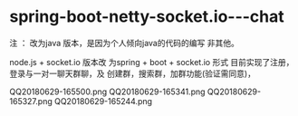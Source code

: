 # spring-boot-netty-socket.io---chat
注 ： 改为java 版本，是因为个人倾向java的代码的编写 非其他。

node.js + socket.io 版本改 为spring + boot + socket.io 形式 目前实现了注册，登录与一对一聊天群聊，及 创建群，搜索群，加群功能(验证需同意)，



QQ20180629-165500.png
QQ20180629-165341.png
QQ20180629-165327.png
QQ20180629-165244.png
